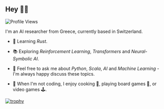 ## Hey 👋🏻

![Profile Views](https://komarev.com/ghpvc/?username=vagmcs&label=Visitors&color=000000&labelColor=000000&style=flat-square)

I'm an AI researcher from Greece, currently based in Switzerland.

- 🦀 Learning *Rust*.

- 📚 Exploring *Reinforcement Learning*, *Transformers* and *Neural-Symbolic AI*.

- 💬 Feel free to ask me about *Python*, *Scala*, *AI* and *Machine Learning* - I'm always happy discuss these topics.

- 🎨 When I'm not coding, I enjoy cooking 🍲, playing board games 🎲, or video games 🕹️.

[![trophy](https://github-profile-trophy.vercel.app/?username=ryo-ma&theme=nord&no-bg=true&no-frame=true&row=2&column=3)](https://github.com/ryo-ma/github-profile-trophy)
